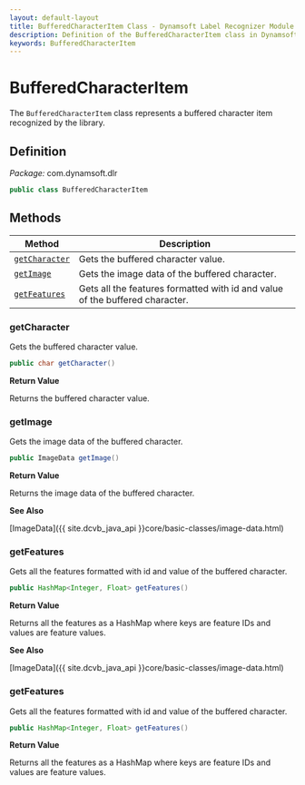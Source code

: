 ```yaml
---
layout: default-layout
title: BufferedCharacterItem Class - Dynamsoft Label Recognizer Module Java Edition API Reference
description: Definition of the BufferedCharacterItem class in Dynamsoft Label Recognizer Module Java Edition.
keywords: BufferedCharacterItem
---
```


# BufferedCharacterItem

The `BufferedCharacterItem` class represents a buffered character item recognized by the library.

## Definition

*Package:* com.dynamsoft.dlr

```java
public class BufferedCharacterItem
```

## Methods

| Method               | Description |
|----------------------|-------------|
| [`getCharacter`](#getcharacter) | Gets the buffered character value. |
| [`getImage`](#getimage) | Gets the image data of the buffered character. |
| [`getFeatures`](#getfeatures) | Gets all the features formatted with id and value of the buffered character. |

### getCharacter

Gets the buffered character value.

```java
public char getCharacter()
```

**Return Value**

Returns the buffered character value.

### getImage

Gets the image data of the buffered character.

```java
public ImageData getImage()
```

**Return Value**

Returns the image data of the buffered character.

**See Also**

[ImageData]({{ site.dcvb_java_api }}core/basic-classes/image-data.html)

### getFeatures

Gets all the features formatted with id and value of the buffered character.

```java
public HashMap<Integer, Float> getFeatures()
```

**Return Value**

Returns all the features as a HashMap where keys are feature IDs and values are feature values.

**See Also**

[ImageData]({{ site.dcvb_java_api }}core/basic-classes/image-data.html)

### getFeatures

Gets all the features formatted with id and value of the buffered character.

```java
public HashMap<Integer, Float> getFeatures()
```

**Return Value**

Returns all the features as a HashMap where keys are feature IDs and values are feature values.


